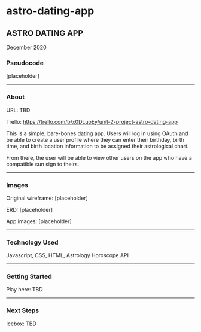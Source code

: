 # astro-dating-app

<h2>ASTRO DATING APP</h2>

December 2020

<h3>Pseudocode</h3>

[placeholder]

---------------------------------------

<h3>About</h3>

URL: TBD

Trello: https://trello.com/b/x0DLuoEy/unit-2-project-astro-dating-app

This is a simple, bare-bones dating app. Users will log in using OAuth and be able to create a user profile where they can enter their birthday, birth time, and birth location information to be assigned their astrological chart.

From there, the user will be able to view other users on the app who have a compatible sun sign to theirs.

---------------------------------------

<h3>Images</h3>

Original wireframe:
[placeholder]

ERD:
[placeholder]

App images:
[placeholder]

---------------------------------------

<h3>Technology Used</h3>

Javascript, CSS, HTML, Astrology Horoscope API

---------------------------------------

<h3>Getting Started</h3>

Play here: TBD

---------------------------------------

<h3>Next Steps</h3>

Icebox: TBD


